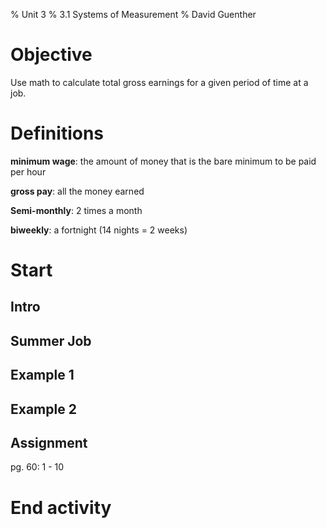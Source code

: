 % Unit 3
% 3.1 Systems of Measurement
% David Guenther

# Objective

Use math to calculate total gross earnings for a given period of time at a job.

# Definitions

**minimum wage**: the amount of money that is the bare minimum to be paid per hour

**gross pay**: all the money earned

**Semi-monthly**: 2 times a month

**biweekly**: a fortnight (14 nights = 2 weeks)


# Start

## Intro



## Summer Job



## Example 1




## Example 2




## Assignment

pg. 60: 1 - 10

# End activity

